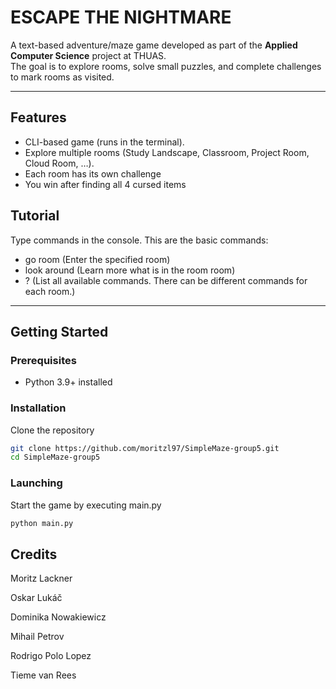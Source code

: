 # ESCAPE THE NIGHTMARE

A text-based adventure/maze game developed as part of the **Applied Computer Science** project at THUAS.  
The goal is to explore rooms, solve small puzzles, and complete challenges to mark rooms as visited.

---

## Features
- CLI-based game (runs in the terminal).
- Explore multiple rooms (Study Landscape, Classroom, Project Room, Cloud Room, …).
- Each room has its own challenge
- You win after finding all 4 cursed items

## Tutorial
Type commands in the console. This are the basic commands:
- go room (Enter the specified room)
- look around (Learn more what is in the room room)
- ? (List all available commands. There can be different commands for each room.)

---

## Getting Started

### Prerequisites
- Python 3.9+ installed

### Installation
Clone the repository
```bash
git clone https://github.com/moritzl97/SimpleMaze-group5.git
cd SimpleMaze-group5
```

### Launching
Start the game by executing main.py
```bash
python main.py
```

## Credits
Moritz Lackner

Oskar Lukáč

Dominika Nowakiewicz

Mihail Petrov

Rodrigo Polo Lopez

Tieme van Rees

